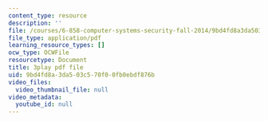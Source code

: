 ```yaml
---
content_type: resource
description: ''
file: /courses/6-858-computer-systems-security-fall-2014/9bd4fd8a3da503c570f00fb0ebdf876b_BZTWXl9QNK8.pdf
file_type: application/pdf
learning_resource_types: []
ocw_type: OCWFile
resourcetype: Document
title: 3play pdf file
uid: 9bd4fd8a-3da5-03c5-70f0-0fb0ebdf876b
video_files:
  video_thumbnail_file: null
video_metadata:
  youtube_id: null
---
```

